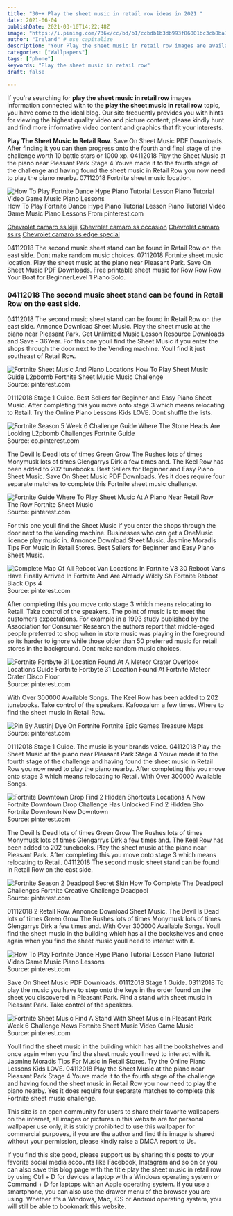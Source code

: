 ```yaml
---
title: "30++ Play the sheet music in retail row ideas in 2021 "
date: 2021-06-04
publishDate: 2021-03-10T14:22:48Z
image: "https://i.pinimg.com/736x/cc/bd/b1/ccbdb1b3db993f86001bc3cb8ba7dc81.jpg"
author: "Ireland" # use capitalize
description: "Your Play the sheet music in retail row images are available in this site. Play the sheet music in retail row are a topic that is being searched for and liked by netizens today. You can Find and Download the Play the sheet music in retail row files here. Get all royalty-free photos."
categories: ["Wallpapers"]
tags: ["phone"]
keywords: "Play the sheet music in retail row"
draft: false

---
```


If you're searching for **play the sheet music in retail row** images information connected with to the **play the sheet music in retail row** topic, you have come to the ideal  blog.  Our site frequently  provides you with  hints  for viewing  the highest  quality video and picture  content, please kindly hunt and find more informative video content and graphics  that fit your interests.

**Play The Sheet Music In Retail Row**. Save On Sheet Music PDF Downloads. After finding it you can then progress onto the fourth and final stage of the challenge worth 10 battle stars or 1000 xp. 04112018 Play the Sheet Music at the piano near Pleasant Park Stage 4 Youve made it to the fourth stage of the challenge and having found the sheet music in Retail Row you now need to play the piano nearby. 07112018 Fortnite sheet music location.

![How To Play Fortnite Dance Hype Piano Tutorial Lesson Piano Tutorial Video Game Music Piano Lessons](https://i.pinimg.com/originals/52/fd/60/52fd60f817fc1ffa4280c4f9df819575.jpg "How To Play Fortnite Dance Hype Piano Tutorial Lesson Piano Tutorial Video Game Music Piano Lessons")
How To Play Fortnite Dance Hype Piano Tutorial Lesson Piano Tutorial Video Game Music Piano Lessons From pinterest.com

[Chevrolet camaro ss kijiji](/chevrolet-camaro-ss-kijiji/)
[Chevrolet camaro ss occasion](/chevrolet-camaro-ss-occasion/)
[Chevrolet camaro ss rs](/chevrolet-camaro-ss-rs/)
[Chevrolet camaro ss edge special](/chevrolet-camaro-ss-edge-special/)

04112018 The second music sheet stand can be found in Retail Row on the east side. Dont make random music choices. 07112018 Fortnite sheet music location. Play the sheet music at the piano near Pleasant Park. Save On Sheet Music PDF Downloads. Free printable sheet music for Row Row Row Your Boat for BeginnerLevel 1 Piano Solo.

### 04112018 The second music sheet stand can be found in Retail Row on the east side.

04112018 The second music sheet stand can be found in Retail Row on the east side. Annonce Download Sheet Music. Play the sheet music at the piano near Pleasant Park. Get Unlimited Music Lesson Resource Downloads and Save - 36Year. For this one youll find the Sheet Music if you enter the shops through the door next to the Vending machine. Youll find it just southeast of Retail Row.


![Fortnite Sheet Music And Piano Locations How To Play Sheet Music Guide L2pbomb Fortnite Sheet Music Music Challenge](https://i.pinimg.com/originals/e3/52/1c/e3521ccc453ecea21cc82571d8378da5.jpg "Fortnite Sheet Music And Piano Locations How To Play Sheet Music Guide L2pbomb Fortnite Sheet Music Music Challenge")
Source: pinterest.com

01112018 Stage 1 Guide. Best Sellers for Beginner and Easy Piano Sheet Music. After completing this you move onto stage 3 which means relocating to Retail. Try the Online Piano Lessons Kids LOVE. Dont shuffle the lists.

![Fortnite Season 5 Week 6 Challenge Guide Where The Stone Heads Are Looking L2pbomb Challenges Fortnite Guide](https://i.pinimg.com/originals/7b/d4/f3/7bd4f3defb5f1cdbbc37c151902e2bce.jpg "Fortnite Season 5 Week 6 Challenge Guide Where The Stone Heads Are Looking L2pbomb Challenges Fortnite Guide")
Source: co.pinterest.com

The Devil Is Dead lots of times Green Grow The Rushes lots of times Monymusk lots of times Glengarrys Dirk a few times and. The Keel Row has been added to 202 tunebooks. Best Sellers for Beginner and Easy Piano Sheet Music. Save On Sheet Music PDF Downloads. Yes it does require four separate matches to complete this Fortnite sheet music challenge.

![Fortnite Guide Where To Play Sheet Music At A Piano Near Retail Row The Row Fortnite Sheet Music](https://i.pinimg.com/736x/2d/02/97/2d029773eac368bb910b01c3a103dad6.jpg "Fortnite Guide Where To Play Sheet Music At A Piano Near Retail Row The Row Fortnite Sheet Music")
Source: pinterest.com

For this one youll find the Sheet Music if you enter the shops through the door next to the Vending machine. Businesses who can get a OneMusic licence play music in. Annonce Download Sheet Music. Jasmine Moradis Tips For Music in Retail Stores. Best Sellers for Beginner and Easy Piano Sheet Music.

![Complete Map Of All Reboot Van Locations In Fortnite V8 30 Reboot Vans Have Finally Arrived In Fortnite And Are Already Wildly Sh Fortnite Reboot Black Ops 4](https://i.pinimg.com/originals/10/ac/f4/10acf426962d08cd02c84dd818ceecd3.png "Complete Map Of All Reboot Van Locations In Fortnite V8 30 Reboot Vans Have Finally Arrived In Fortnite And Are Already Wildly Sh Fortnite Reboot Black Ops 4")
Source: pinterest.com

After completing this you move onto stage 3 which means relocating to Retail. Take control of the speakers. The point of music is to meet the customers expectations. For example in a 1993 study published by the Association for Consumer Research the authors report that middle-aged people preferred to shop when in store music was playing in the foreground so its harder to ignore while those older than 50 preferred music for retail stores in the background. Dont make random music choices.

![Fortnite Fortbyte 31 Location Found At A Meteor Crater Overlook Locations Guide Fortnite Fortbyte 31 Location Found At Fortnite Meteor Crater Disco Floor](https://i.pinimg.com/736x/c7/e9/f4/c7e9f463a8bf2ab216fd1bd0345b08a0.jpg "Fortnite Fortbyte 31 Location Found At A Meteor Crater Overlook Locations Guide Fortnite Fortbyte 31 Location Found At Fortnite Meteor Crater Disco Floor")
Source: pinterest.com

With Over 300000 Available Songs. The Keel Row has been added to 202 tunebooks. Take control of the speakers. Kafoozalum a few times. Where to find the sheet music in Retail Row.

![Pin By Austinj Dye On Fortnite Fortnite Epic Games Treasure Maps](https://i.pinimg.com/originals/0e/a5/a6/0ea5a682381e6e3bca7297688cd5ad8c.jpg "Pin By Austinj Dye On Fortnite Fortnite Epic Games Treasure Maps")
Source: pinterest.com

01112018 Stage 1 Guide. The music is your brands voice. 04112018 Play the Sheet Music at the piano near Pleasant Park Stage 4 Youve made it to the fourth stage of the challenge and having found the sheet music in Retail Row you now need to play the piano nearby. After completing this you move onto stage 3 which means relocating to Retail. With Over 300000 Available Songs.

![Fortnite Downtown Drop Find 2 Hidden Shortcuts Locations A New Fortnite Downtown Drop Challenge Has Unlocked Find 2 Hidden Sho Fortnite Downtown New Downtown](https://i.pinimg.com/originals/6a/f0/94/6af0943b32fa467e3beea9c9e1c5fef5.jpg "Fortnite Downtown Drop Find 2 Hidden Shortcuts Locations A New Fortnite Downtown Drop Challenge Has Unlocked Find 2 Hidden Sho Fortnite Downtown New Downtown")
Source: pinterest.com

The Devil Is Dead lots of times Green Grow The Rushes lots of times Monymusk lots of times Glengarrys Dirk a few times and. The Keel Row has been added to 202 tunebooks. Play the sheet music at the piano near Pleasant Park. After completing this you move onto stage 3 which means relocating to Retail. 04112018 The second music sheet stand can be found in Retail Row on the east side.

![Fortnite Season 2 Deadpool Secret Skin How To Complete The Deadpool Challenges Fortnite Creative Challenge Deadpool](https://i.pinimg.com/originals/28/f5/9c/28f59c13f9a9d5861c4f29ca948b8cdb.jpg "Fortnite Season 2 Deadpool Secret Skin How To Complete The Deadpool Challenges Fortnite Creative Challenge Deadpool")
Source: pinterest.com

01112018 2 Retail Row. Annonce Download Sheet Music. The Devil Is Dead lots of times Green Grow The Rushes lots of times Monymusk lots of times Glengarrys Dirk a few times and. With Over 300000 Available Songs. Youll find the sheet music in the building which has all the bookshelves and once again when you find the sheet music youll need to interact with it.

![How To Play Fortnite Dance Hype Piano Tutorial Lesson Piano Tutorial Video Game Music Piano Lessons](https://i.pinimg.com/originals/52/fd/60/52fd60f817fc1ffa4280c4f9df819575.jpg "How To Play Fortnite Dance Hype Piano Tutorial Lesson Piano Tutorial Video Game Music Piano Lessons")
Source: pinterest.com

Save On Sheet Music PDF Downloads. 01112018 Stage 1 Guide. 03112018 To play the music you have to step onto the keys in the order found on the sheet you discovered in Pleasant Park. Find a stand with sheet music in Pleasant Park. Take control of the speakers.

![Fortnite Sheet Music Find A Stand With Sheet Music In Pleasant Park Week 6 Challenge News Fortnite Sheet Music Video Game Music](https://i.pinimg.com/736x/cc/bd/b1/ccbdb1b3db993f86001bc3cb8ba7dc81.jpg "Fortnite Sheet Music Find A Stand With Sheet Music In Pleasant Park Week 6 Challenge News Fortnite Sheet Music Video Game Music")
Source: pinterest.com

Youll find the sheet music in the building which has all the bookshelves and once again when you find the sheet music youll need to interact with it. Jasmine Moradis Tips For Music in Retail Stores. Try the Online Piano Lessons Kids LOVE. 04112018 Play the Sheet Music at the piano near Pleasant Park Stage 4 Youve made it to the fourth stage of the challenge and having found the sheet music in Retail Row you now need to play the piano nearby. Yes it does require four separate matches to complete this Fortnite sheet music challenge.

This site is an open community for users to share their favorite wallpapers on the internet, all images or pictures in this website are for personal wallpaper use only, it is stricly prohibited to use this wallpaper for commercial purposes, if you are the author and find this image is shared without your permission, please kindly raise a DMCA report to Us.

If you find this site good, please support us by sharing this posts to your favorite social media accounts like Facebook, Instagram and so on or you can also save this blog page with the title play the sheet music in retail row by using Ctrl + D for devices a laptop with a Windows operating system or Command + D for laptops with an Apple operating system. If you use a smartphone, you can also use the drawer menu of the browser you are using. Whether it's a Windows, Mac, iOS or Android operating system, you will still be able to bookmark this website.
